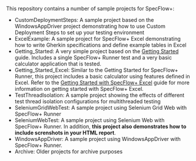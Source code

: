 This repository contains a number of sample projects for SpecFlow+:

* CustomDeploymentSteps: A sample project based on the WindowsAppDriver project demonstrating how to use Custom Deployment Steps to set up your testing environment
* ExcelExample: A sample project for SpecFlow+ Excel demonstrating how to write Gherkin specifications and define example tables in Excel
* Getting_Started: A very simple project based on the [Getting Started](http://www.specflow.org/getting-started/) guide. Includes a single SpecFlow+ Runner test and a very basic calculator application that is tested.
* Getting_Started_Excel: Similar to the Getting Started for SpecFlow+ Runner, this project includes a basic calculator using features defined in Excel. Refer to the [Getting Started with SpecFlow+ Excel](http://specflow.org/plus/excel/getting-started/) guide for more information on getting started with SpecFlow+ Excel.
* TestThreadIsolation: A sample project showing the effects of different test thread isolation configurations for multithreaded testing
* SeleniumGridWebTest: A sample project using Selenium Grid Web with SpecFlow+ Runner
* SeleniumWebTest: A sample project using Selenium Web with SpecFlow+ Runner. In addition, **this project also demonstrates how to include screnshots in your HTML report**.
* WindowsAppDriver: A sample project using WindowsAppDriver with SpecFlow+ Runner.
* Archive: Older projects for archive purposes
